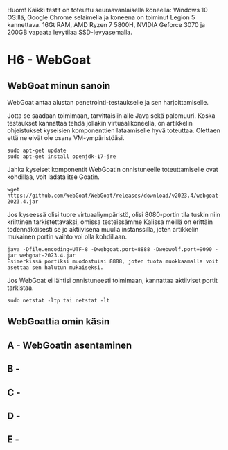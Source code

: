 Huom! Kaikki testit on toteuttu seuraavanlaisella koneella: Windows 10 OS:llä, Google Chrome selaimella ja koneena on toiminut Legion 5 kannettava. 16Gt RAM, AMD Ryzen 7 5800H, NVIDIA Geforce 3070 ja 200GB vapaata levytilaa SSD-levyasemalla.

# H6 - WebGoat
## WebGoat minun sanoin

WebGoat antaa alustan penetrointi-testaukselle ja sen harjoittamiselle.

Jotta se saadaan toimimaan, tarvittaisiin alle Java sekä palomuuri. 
Koska testaukset kannattaa tehdä jollakin virtuaalikoneella, on artikkelin ohjeistukset kyseisien komponenttien lataamiselle hyvä toteuttaa. Olettaen että ne eivät ole osana VM-ympäristöäsi.

    sudo apt-get update
    sudo apt-get install openjdk-17-jre

Jahka kyseiset komponentit WebGoatin onnistuneelle toteuttamiselle ovat kohdillaa, voit ladata itse Goatin.

    wget https://github.com/WebGoat/WebGoat/releases/download/v2023.4/webgoat-2023.4.jar

Jos kyseessä olisi tuore virtuaaliympäristö, olisi 8080-portin tila tuskin niin kriittinen tarkistettavaksi, omissa testeissämme Kalissa meillä on erittäin todennäköisesti se jo aktiivisena muulla instanssilla, joten artikkelin mukainen portin vaihto voi olla kohdillaan.

    java -Dfile.encoding=UTF-8 -Dwebgoat.port=8888 -Dwebwolf.port=9090 -jar webgoat-2023.4.jar
    Esimerkissä portiksi muodostuisi 8888, joten tuota muokkaamalla voit asettaa sen halutun mukaiseksi. 

Jos WebGoat ei lähtisi onnistuneesti toimimaan, kannattaa aktiiviset portit tarkistaa.
    
    sudo netstat -ltp tai netstat -lt


## WebGoattia omin käsin
## A - WebGoatin asentaminen

## B - 

## C -

## D -

## E -
